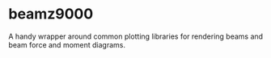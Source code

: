 # beamz9000
A handy wrapper around common plotting libraries for rendering beams and beam force and moment diagrams.
